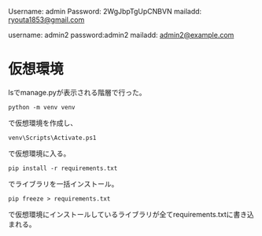 Username: admin
Password: 2WgJbpTgUpCNBVN
mailadd: ryouta1853@gmail.com

username: admin2
password:admin2
mailadd:  admin2@example.com
# 仮想環境
lsでmanage.pyが表示される階層で行った。

```
python -m venv venv
```

で仮想環境を作成し、
```
venv\Scripts\Activate.ps1
```
で仮想環境に入る。
```
pip install -r requirements.txt
```
でライブラリを一括インストール。
```
pip freeze > requirements.txt
```
で仮想環境にインストールしているライブラリが全てrequirements.txtに書き込まれる。